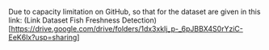 Due to capacity limitation on GitHub, so that for the dataset are given in this link: (Link Dataset Fish Freshness Detection)[https://drive.google.com/drive/folders/1dx3xklj_p-_6pJBBX4S0rYziC-EeK6lx?usp=sharing]
